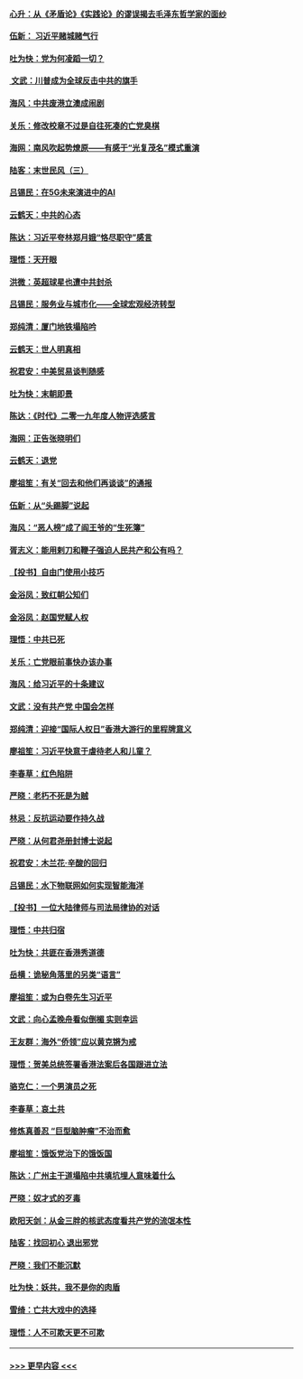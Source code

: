 #### [心升：从《矛盾论》《实践论》的谬误揭去毛泽东哲学家的面纱](../pages/nsc993/n11736962.md?t=12220333) 
#### [伍新： 习近平赌城赌气行](../pages/nsc993/n11736929.md?t=12220333) 
#### [吐为快：党为何凌蹈一切？](../pages/nsc993/n11736915.md?t=12220333) 
#### [ 文武：川普成为全球反击中共的旗手](../pages/nsc993/n11736882.md?t=12220333) 
#### [海风：中共废港立澳成闹剧](../pages/nsc993/n11735857.md?t=12220333) 
#### [关乐：修改校章不过是自往死凑的亡党臭棋](../pages/nsc993/n11735097.md?t=12220333) 
#### [海网：南风吹起势燎原——有感于“光复茂名”模式重演](../pages/nsc993/n11732308.md?t=12220333) 
#### [陆客：末世民风（三）](../pages/nsc993/n11732211.md?t=12220333) 
#### [吕锡民：在5G未来演进中的AI](../pages/nsc993/n11730010.md?t=12220333) 
#### [云鹤天：中共的心态](../pages/nsc993/n11729906.md?t=12220333) 
#### [陈达：习近平夸林郑月娥“恪尽职守”感言](../pages/nsc993/n11729881.md?t=12220333) 
#### [理悟：天开眼](../pages/nsc993/n11729699.md?t=12220333) 
#### [洪微：英超球星也遭中共封杀](../pages/nsc993/n11727243.md?t=12220333) 
#### [吕锡民：服务业与城市化——全球宏观经济转型](../pages/nsc993/n11725845.md?t=12220333) 
#### [郑纯清：厦门地铁塌陷吟](../pages/nsc993/n11725813.md?t=12220333) 
#### [云鹤天：世人明真相](../pages/nsc993/n11725621.md?t=12220333) 
#### [祝君安：中美贸易谈判随感](../pages/nsc993/n11725609.md?t=12220333) 
#### [吐为快：末朝即景](../pages/nsc993/n11723365.md?t=12220333) 
#### [陈达：《时代》二零一九年度人物评选感言](../pages/nsc993/n11723337.md?t=12220333) 
#### [海网：正告张晓明们](../pages/nsc993/n11723228.md?t=12220333) 
#### [云鹤天：退党](../pages/nsc993/n11723056.md?t=12220333) 
#### [廖祖笙：有关“回去和他们再谈谈”的通报](../pages/nsc993/n11722442.md?t=12220333) 
#### [伍新：从“头踢脚”说起](../pages/nsc993/n11722429.md?t=12220333) 
#### [海风：“恶人榜”成了阎王爷的“生死簿”](../pages/nsc993/n11722272.md?t=12220333) 
#### [胥志义：能用剌刀和鞭子强迫人民共产和公有吗？](../pages/nsc993/n11720569.md?t=12220333) 
#### [【投书】自由门使用小技巧](../pages/nsc993/n11720180.md?t=12220333) 
#### [金浴凤：致红朝公知们](../pages/nsc993/n11720563.md?t=12220333) 
#### [金浴凤：赵国党赋人权](../pages/nsc993/n11720533.md?t=12220333) 
#### [理悟：中共已死](../pages/nsc993/n11720233.md?t=12220333) 
#### [关乐：亡党眼前事快办该办事](../pages/nsc993/n11719160.md?t=12220333) 
#### [海风：给习近平的十条建议](../pages/nsc993/n11717616.md?t=12220333) 
#### [文武：没有共产党 中国会怎样](../pages/nsc993/n11717584.md?t=12220333) 
#### [郑纯清：迎接“国际人权日”香港大游行的里程牌意义](../pages/nsc993/n11717417.md?t=12220333) 
#### [廖祖笙：习近平快意于虐待老人和儿童？](../pages/nsc993/n11715313.md?t=12220333) 
#### [李春草：红色陷阱](../pages/nsc993/n11715029.md?t=12220333) 
#### [严晓：老朽不死是为贼](../pages/nsc993/n11712910.md?t=12220333) 
#### [林忌：反抗运动要作持久战](../pages/nsc993/n11712623.md?t=12220333) 
#### [严晓：从何君尧册封博士说起](../pages/nsc993/n11712465.md?t=12220333) 
#### [祝君安：木兰花·辛酸的回归](../pages/nsc993/n11712381.md?t=12220333) 
#### [吕锡民：水下物联网如何实现智能海洋](../pages/nsc993/n11711158.md?t=12220333) 
#### [【投书】一位大陆律师与司法局律协的对话](../pages/nsc993/n11709675.md?t=12220333) 
#### [理悟：中共归宿](../pages/nsc993/n11710059.md?t=12220333) 
#### [吐为快：共匪在香港秀道德](../pages/nsc993/n11709979.md?t=12220333) 
#### [岳横：诡秘角落里的另类“语言”](../pages/nsc993/n11709792.md?t=12220333) 
#### [廖祖笙：或为白卷先生习近平](../pages/nsc993/n11708330.md?t=12220333) 
#### [文武：向心孟晚舟看似倒楣 实则幸运](../pages/nsc993/n11708236.md?t=12220333) 
#### [王友群：海外“侨领”应以黄克锵为戒](../pages/nsc993/n11706176.md?t=12220333) 
#### [理悟：贺美总统签署香港法案后各国跟进立法](../pages/nsc993/n11706853.md?t=12220333) 
#### [骆克仁：一个男演员之死](../pages/nsc993/n11706677.md?t=12220333) 
#### [李春草：哀土共](../pages/nsc993/n11706255.md?t=12220333) 
#### [修炼真善忍 “巨型脑肿瘤”不治而愈](../pages/nsc993/n11705340.md?t=12220333) 
#### [廖祖笙：饿饭党治下的饿饭国](../pages/nsc993/n11705085.md?t=12220333) 
#### [陈达：广州主干道塌陷中共填坑埋人意味着什么](../pages/nsc993/n11705046.md?t=12220333) 
#### [严晓：奴才式的歹毒](../pages/nsc993/n11704826.md?t=12220333) 
#### [欧阳天剑：从金三胖的核武态度看共产党的流氓本性](../pages/nsc993/n11702238.md?t=12220333) 
#### [陆客：找回初心 退出邪党](../pages/nsc993/n11702213.md?t=12220333) 
#### [严晓：我们不能沉默](../pages/nsc993/n11702110.md?t=12220333) 
#### [吐为快：妖共，我不是你的肉盾](../pages/nsc993/n11701366.md?t=12220333) 
#### [雪绮：亡共大戏中的选择](../pages/nsc993/n11699922.md?t=12220333) 
#### [理悟：人不可欺天更不可欺](../pages/nsc993/n11699657.md?t=12220333) 

----
#### [ >>> 更早内容 <<< ](../indexes/nsc993-earlier.md)

